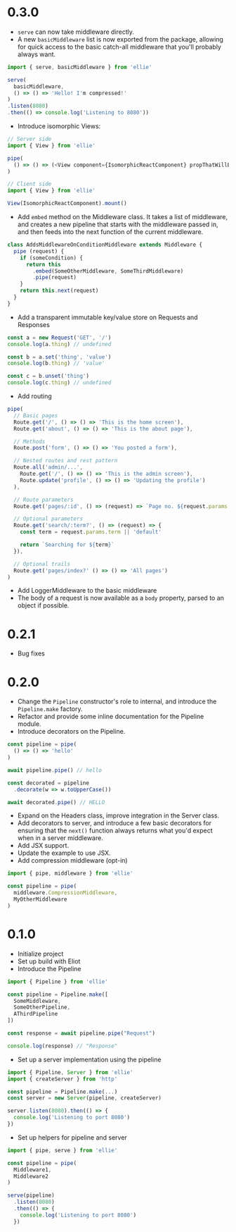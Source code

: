 # 0.3.0
* `serve` can now take middleware directly.
* A new `basicMiddleware` list is now exported from the package, allowing
  for quick access to the basic catch-all middleware that you'll probably
  always want.

```javascript
import { serve, basicMiddleware } from 'ellie'

serve(
  basicMiddleware,
  () => () => 'Hello! I'm compressed!'
)
.listen(8080)
.then(() => console.log('Listening to 8080'))
```

* Introduce isomorphic Views:

```javascript
// Server side
import { View } from 'ellie'

pipe(
  () => () => (<View component={IsomorphicReactComponent} propThatWillBePassedToComponent />)
)
```

```javascript
// Client side
import { View } from 'ellie'

View(IsomorphicReactComponent).mount()
```

* Add `embed` method on the Middleware class. It takes a list of middleware, and creates a new
  pipeline that starts with the middleware passed in, and then feeds into the next function
  of the current middleware.

```javascript
class AddsMiddlewareOnConditionMiddleware extends Middleware {
  pipe (request) {
    if (someCondition) {
      return this
        .embed(SomeOtherMiddleware, SomeThirdMiddleware)
        .pipe(request)
    }
    return this.next(request)
  }
}
```

* Add a transparent immutable key/value store on Requests and Responses

```javascript
const a = new Request('GET', '/')
console.log(a.thing) // undefined

const b = a.set('thing', 'value')
console.log(b.thing) // 'value'

const c = b.unset('thing')
console.log(c.thing) // undefined
```

* Add routing

```javascript
pipe(
  // Basic pages
  Route.get('/', () => () => 'This is the home screen'),
  Route.get('about', () => () => 'This is the about page'),

  // Methods
  Route.post('form', () => () => 'You posted a form'),

  // Nested routes and rest pattern
  Route.all('admin/...',
    Route.get('/', () => () => 'This is the admin screen'),
    Route.update('profile', () => () => 'Updating the profile')
  ),

  // Route parameters
  Route.get('pages/:id', () => (request) => `Page no. ${request.params.id}`),

  // Optional parameters
  Route.get('search/:term?', () => (request) => {
    const term = request.params.term || 'default'

    return `Searching for ${term}`
  }),

  // Optional trails
  Route.get('pages/index?' () => () => 'All pages')
)
```

* Add LoggerMiddleware to the basic middleware
* The body of a request is now available as a `body`
  property, parsed to an object if possible.

# 0.2.1
* Bug fixes

# 0.2.0
* Change the `Pipeline` constructor's role to internal, and
  introduce the `Pipeline.make` factory.
* Refactor and provide some inline documentation for the
  Pipeline module.
* Introduce decorators on the Pipeline.

```javascript
const pipeline = pipe(
  () => () => 'hello'
)

await pipeline.pipe() // hello

const decorated = pipeline
  .decorate(w => w.toUpperCase())

await decorated.pipe() // HELLO
```

* Expand on the Headers class, improve integration in the Server class.
* Add decorators to server, and introduce a few basic decorators
  for ensuring that the `next()` function always returns what you'd
  expect when in a server middleware.
* Add JSX support.
* Update the example to use JSX.
* Add compression middleware (opt-in)

```javascript
import { pipe, middleware } from 'ellie'

const pipeline = pipe(
  middleware.CompressionMiddleware,
  MyOtherMiddleware
)
```

# 0.1.0
* Initialize project
* Set up build with Eliot
* Introduce the Pipeline

```javascript
import { Pipeline } from 'ellie'

const pipeline = Pipeline.make([
  SomeMiddleware,
  SomeOtherPipeline,
  AThirdPipeline
])

const response = await pipeline.pipe("Request")

console.log(response) // "Response"
```

* Set up a server implementation using the pipeline

```javascript
import { Pipeline, Server } from 'ellie'
import { createServer } from 'http'

const pipeline = Pipeline.make(...)
const server = new Server(pipeline, createServer)

server.listen(8080).then(() => {
  console.log('Listening to port 8080')
})
```

* Set up helpers for pipeline and server

```javascript
import { pipe, serve } from 'ellie'

const pipeline = pipe(
  Middleware1,
  Middleware2
)

serve(pipeline)
  .listen(8080)
  .then(() => {
    console.log('Listening to port 8080')
  })
```
